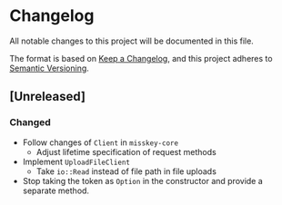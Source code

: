 # Changelog

All notable changes to this project will be documented in this file.

The format is based on [Keep a Changelog](https://keepachangelog.com/en/1.0.0/),
and this project adheres to [Semantic Versioning](https://semver.org/spec/v2.0.0.html).

## [Unreleased]

### Changed

- Follow changes of `Client` in `misskey-core`
  - Adjust lifetime specification of request methods
- Implement `UploadFileClient`
  - Take `io::Read` instead of file path in file uploads
- Stop taking the token as `Option` in the constructor and provide a separate method.

